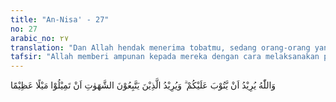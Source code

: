 ```yaml
---
title: "An-Nisa' - 27"
no: 27
arabic_no: ٢٧
translation: "Dan Allah hendak menerima tobatmu, sedang orang-orang yang mengikuti keinginannya menghendaki agar kamu berpaling sejauh-jauhnya (dari kebenaran)."
tafsir: "Allah memberi ampunan kepada mereka dengan cara melaksanakan perintah-perintah-Nya dan menjauhi larangan-larangan-Nya, agar mereka menyucikan dan membersihkan diri mereka lahir batin, meskipun orang-orang yang mengikuti syahwat dan hawa nafsunya, selalu berpaling dari jalan yang lurus, dan menarik orang mukmin agar ikut terjerumus bersama mereka ke lembah kesesatan, karena dengan melaksanakan perintah Allah dan menaatinya akan tercapailah apa yang dikehendakinya untuk kebaikan dan kebahagiaan mereka. Allah melarang menikahi perempuan-perempuan yang tersebut pada ayat 22, 23 dan 24 karena menikahi perempuan-perempuan tersebut akan mengakibatkan kerusakan di masyarakat dan mengacaubalaukan hubungan nasab dan hubungan keluarga, sedang keluarga adalah tulang punggung kebahagiaan masyarakat. Perempuan-perempuan selain mereka boleh dinikahi untuk memelihara kelanjutan keturunan, menghindarkan masyarakat dari kekacauan dan terperosok ke dalam jurang perzinaan dan lain sebagainya."
---
```


وَاللّٰهُ يُرِيْدُ اَنْ يَّتُوْبَ عَلَيْكُمْ ۗ وَيُرِيْدُ الَّذِيْنَ يَتَّبِعُوْنَ الشَّهَوٰتِ اَنْ تَمِيْلُوْا مَيْلًا عَظِيْمًا
